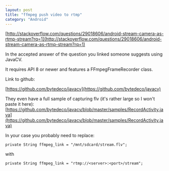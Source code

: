 ```yaml
---
layout: post
title: "ffmpeg push video to rtmp"
category: "Android"
---
```


[http://stackoverflow.com/questions/29018606/android-stream-camera-as-rtmp-stream?rq=1](http://stackoverflow.com/questions/29018606/android-stream-camera-as-rtmp-stream?rq=1)


In the accepted answer of the question you linked someone suggests using JavaCV.

It requires API 8 or newer and features a FFmpegFrameRecorder class.

Link to github:

[https://github.com/bytedeco/javacv](https://github.com/bytedeco/javacv)

They even have a full sample of capturing flv (it's rather large so I won't paste it here): 
[https://github.com/bytedeco/javacv/blob/master/samples/RecordActivity.java](https://github.com/bytedeco/javacv/blob/master/samples/RecordActivity.java)

In your case you probably need to replace:

`private String ffmpeg_link = "/mnt/sdcard/stream.flv";`

with

`private String ffmpeg_link = "rtmp://<server>:<port>/stream";`

